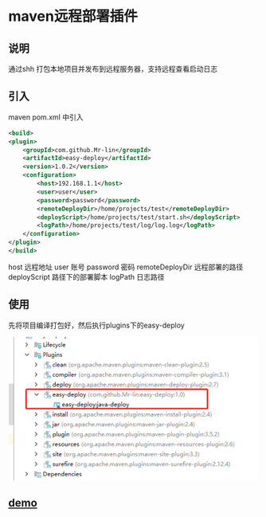 # maven远程部署插件

## 说明
通过shh 打包本地项目并发布到远程服务器，支持远程查看启动日志

## 引入

maven pom.xml 中引入

```xml
<build>
<plugin>
    <groupId>com.github.Mr-lin</groupId>
    <artifactId>easy-deploy</artifactId>
    <version>1.0.2</version>
    <configuration>
        <host>192.168.1.1</host>
        <user>user</user>
        <password>password</password>
        <remoteDeployDir>/home/projects/test</remoteDeployDir>
        <deployScript>/home/projects/test/start.sh</deployScript>
        <logPath>/home/projects/test/log/log.log</logPath>
    </configuration>
</plugin>
</build>

```

host 远程地址 user 账号 password 密码 remoteDeployDir 远程部署的路径 deployScript 路径下的部署脚本 logPath 日志路径

## 使用
先将项目编译打包好，然后执行plugins下的easy-deploy

![](img/1.jpg)

## [demo](https://github.com/Mr-lin/easydeploydemo)